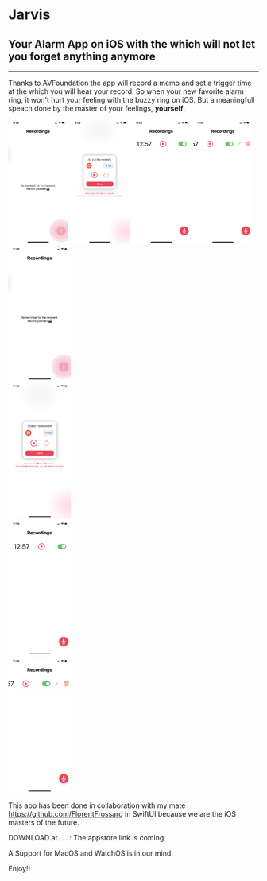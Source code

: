# Jarvis

## Your Alarm App on iOS with the which will not let you forget anything anymore

---

Thanks to AVFoundation the app will record a memo and set a trigger time at the which you will hear your record. 
So when your new favorite alarm ring, it won't hurt your feeling with the buzzy ring on iOS. 
But a meaningfull speach done by the master of your feelings, **yourself**.

<img src="https://github.com/lucchettan/Jarvis/blob/master/homeWhileRecording.PNG" alt="alt text" width="120" height="250">
<img src="https://github.com/lucchettan/Jarvis/blob/master/selectTime.PNG" alt="alt text" width="120" height="250">
<img src="https://github.com/lucchettan/Jarvis/blob/master/homeNotEmpty.PNG" alt="alt text" width="120" height="250">
<img src="https://github.com/lucchettan/Jarvis/blob/master/editFeature.PNG" alt="alt text" width="120" height="250">

<div class="row">
  <div class="column">
    <img src="https://github.com/lucchettan/Jarvis/blob/master/homeWhileRecording.PNG" style="width:25%">
  </div>
  <div class="column">
    <img src="https://github.com/lucchettan/Jarvis/blob/master/selectTime.PNG" alt="Forest" style="width:25%">
  </div>
  <div class="column">
    <img src="https://github.com/lucchettan/Jarvis/blob/master/homeNotEmpty.PNG" alt="Mountains" style="width:25%">
  </div>
    <div class="column">
    <img src="https://github.com/lucchettan/Jarvis/blob/master/editFeature.PNG" alt="Mountains" style="width:25%">
  </div>
</div>

This app has been done in collaboration with my mate https://github.com/FlorentFrossard in SwiftUI because we are the iOS masters of the future.

DOWNLOAD at .... : The appstore link is coming.


A Support for MacOS and WatchOS is in our mind. 

Enjoy!! 
